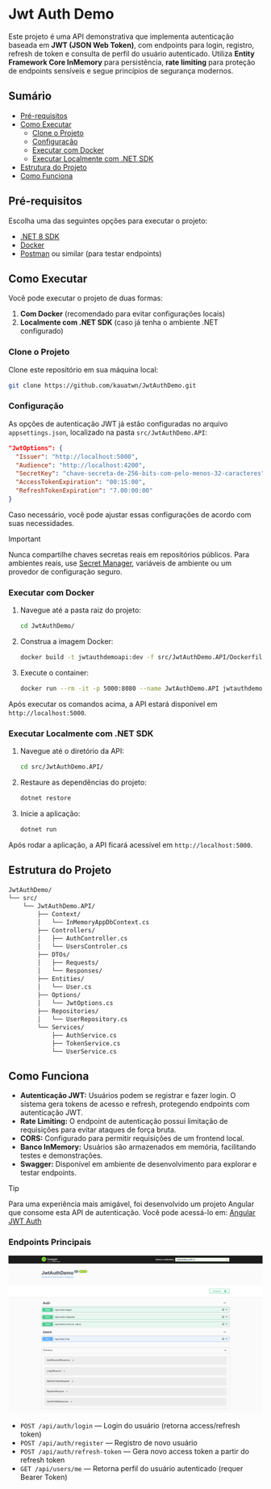 ﻿# Jwt Auth Demo

Este projeto é uma API demonstrativa que implementa autenticação baseada em **JWT (JSON Web Token)**, com endpoints para login, registro, refresh de token e consulta de perfil do usuário autenticado. Utiliza **Entity Framework Core InMemory** para persistência, **rate limiting** para proteção de endpoints sensíveis e segue princípios de segurança modernos.

## Sumário

- [Pré-requisitos](#pré-requisitos)
- [Como Executar](#como-executar)
  - [Clone o Projeto](#clone-o-projeto)
  - [Configuração](#configuração)
  - [Executar com Docker](#executar-com-docker)
  - [Executar Localmente com .NET SDK](#executar-localmente-com-net-sdk)
- [Estrutura do Projeto](#estrutura-do-projeto)
- [Como Funciona](#como-funciona)

## Pré-requisitos

Escolha uma das seguintes opções para executar o projeto:

- [.NET 8 SDK](https://dotnet.microsoft.com/download)
- [Docker](https://www.docker.com/)
- [Postman](https://www.postman.com/) ou similar (para testar endpoints)

## Como Executar

Você pode executar o projeto de duas formas:

1. **Com Docker** (recomendado para evitar configurações locais)
2. **Localmente com .NET SDK** (caso já tenha o ambiente .NET configurado)

### Clone o Projeto

Clone este repositório em sua máquina local:

```bash
git clone https://github.com/kauatwn/JwtAuthDemo.git
```

### Configuração

As opções de autenticação JWT já estão configuradas no arquivo `appsettings.json`, localizado na pasta `src/JwtAuthDemo.API`:

```json
"JwtOptions": {
  "Issuer": "http://localhost:5000",
  "Audience": "http://localhost:4200",
  "SecretKey": "chave-secreta-de-256-bits-com-pelo-menos-32-caracteres",
  "AccessTokenExpiration": "00:15:00",
  "RefreshTokenExpiration": "7.00:00:00"
}
```

Caso necessário, você pode ajustar essas configurações de acordo com suas necessidades.

> [!IMPORTANT]
> Nunca compartilhe chaves secretas reais em repositórios públicos. Para ambientes reais, use [Secret Manager](https://learn.microsoft.com/en-us/aspnet/core/security/app-secrets?view=aspnetcore-9.0&tabs=windows), variáveis de ambiente ou um provedor de configuração seguro.

### Executar com Docker

1. Navegue até a pasta raiz do projeto:

    ```bash
    cd JwtAuthDemo/
    ```

2. Construa a imagem Docker:

    ```bash
    docker build -t jwtauthdemoapi:dev -f src/JwtAuthDemo.API/Dockerfile .
    ```

3. Execute o container:

    ```bash
    docker run --rm -it -p 5000:8080 --name JwtAuthDemo.API jwtauthdemoapi:dev
    ```

Após executar os comandos acima, a API estará disponível em `http://localhost:5000`.

### Executar Localmente com .NET SDK

1. Navegue até o diretório da API:

    ```bash
    cd src/JwtAuthDemo.API/
    ```

2. Restaure as dependências do projeto:

    ```bash
    dotnet restore
    ```

3. Inicie a aplicação:

    ```bash
    dotnet run
    ```

Após rodar a aplicação, a API ficará acessível em `http://localhost:5000`.

## Estrutura do Projeto

```plaintext
JwtAuthDemo/
└── src/
    └── JwtAuthDemo.API/
        ├── Context/
        │   └── InMemoryAppDbContext.cs
        ├── Controllers/
        │   ├── AuthController.cs
        │   └── UsersControler.cs
        ├── DTOs/
        │   ├── Requests/
        │   └── Responses/
        ├── Entities/
        │   └── User.cs
        ├── Options/
        │   └── JwtOptions.cs
        ├── Repositories/
        │   └── UserRepository.cs
        └── Services/
            ├── AuthService.cs
            ├── TokenService.cs
            └── UserService.cs
```

## Como Funciona

- **Autenticação JWT:** Usuários podem se registrar e fazer login. O sistema gera tokens de acesso e refresh, protegendo endpoints com autenticação JWT.
- **Rate Limiting:** O endpoint de autenticação possui limitação de requisições para evitar ataques de força bruta.
- **CORS:** Configurado para permitir requisições de um frontend local.
- **Banco InMemory:** Usuários são armazenados em memória, facilitando testes e demonstrações.
- **Swagger:** Disponível em ambiente de desenvolvimento para explorar e testar endpoints.

> [!TIP]
> Para uma experiência mais amigável, foi desenvolvido um projeto Angular que consome esta API de autenticação. Você pode acessá-lo em: [Angular JWT Auth](https://github.com/kauatwn/angular-jwt-auth)

### Endpoints Principais

![Swagger Endpoints](docs/images/swagger_endpoints.png)

- `POST /api/auth/login` — Login do usuário (retorna access/refresh token)
- `POST /api/auth/register` — Registro de novo usuário
- `POST /api/auth/refresh-token` — Gera novo access token a partir do refresh token
- `GET /api/users/me` — Retorna perfil do usuário autenticado (requer Bearer Token)
